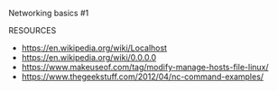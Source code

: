 Networking basics #1

RESOURCES
* https://en.wikipedia.org/wiki/Localhost
* https://en.wikipedia.org/wiki/0.0.0.0
* https://www.makeuseof.com/tag/modify-manage-hosts-file-linux/
* https://www.thegeekstuff.com/2012/04/nc-command-examples/

